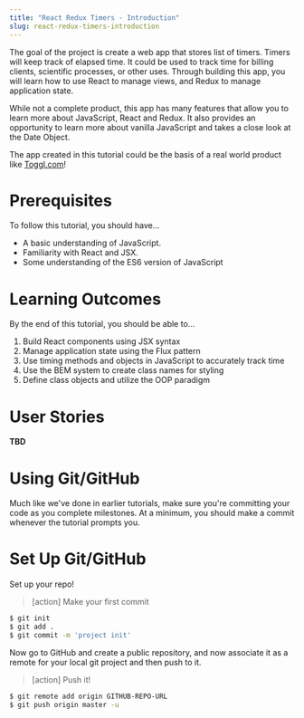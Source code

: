 ```yaml
---
title: "React Redux Timers - Introduction"
slug: react-redux-timers-introduction
---
```


The goal of the project is create a web app that stores list of timers.
Timers will keep track of elapsed time. It could be used to track time for billing clients, scientific processes, or other uses. Through building this app, you will learn how to use React to manage views, and Redux to manage application state.

While not a complete product, this app has many features that allow you to learn more about JavaScript, React and Redux. It also provides an opportunity to learn more about vanilla JavaScript and takes a close look at the Date Object.

The app created in this tutorial could be the basis of a real world
product like [Toggl.com](http://toggl.com)!

# Prerequisites

To follow this tutorial, you should have...

- A basic understanding of JavaScript.
- Familiarity with React and JSX.
- Some understanding of the ES6 version of JavaScript


# Learning Outcomes

By the end of this tutorial, you should be able to...

1. Build React components using JSX syntax
1. Manage application state using the Flux pattern
1. Use timing methods and objects in JavaScript to accurately track time
1. Use the BEM system to create class names for styling
1. Define class objects and utilize the OOP paradigm

# User Stories

**TBD**

# Using Git/GitHub

Much like we've done in earlier tutorials, make sure you're committing your code as you complete milestones. At a minimum, you should make a commit whenever the tutorial prompts you.

# Set Up Git/GitHub

Set up your repo!

>[action]
> Make your first commit
>
```bash
$ git init
$ git add .
$ git commit -m 'project init'
```

Now go to GitHub and create a public repository, and now associate it as a remote for your local git project and then push to it.

>[action]
> Push it!
>
```bash
$ git remote add origin GITHUB-REPO-URL
$ git push origin master -u
```

